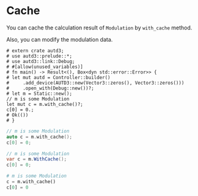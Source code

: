 # Cache

You can cache the calculation result of `Modulation` by `with_cache` method.

Also, you can modify the modulation data.

```rust,edition2021
# extern crate autd3;
# use autd3::prelude::*;
# use autd3::link::Debug;
# #[allow(unused_variables)]
# fn main() -> Result<(), Box<dyn std::error::Error>> {
# let mut autd = Controller::builder()
#     .add_device(AUTD3::new(Vector3::zeros(), Vector3::zeros()))
#     .open_with(Debug::new())?;
# let m = Static::new();
// m is some Modulation
let mut c = m.with_cache()?;
c[0] = 0.;
# Ok(())
# }
```

```cpp
// m is some Modulation
auto c = m.with_cache();
c[0] = 0;
```

```cs
// m is some Modulation
var c = m.WithCache();
c[0] = 0;
```

```python
# m is some Modulation
c = m.with_cache()
c[0] = 0
```
